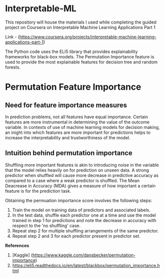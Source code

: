 # Interpretable-ML
This repository will house the materials I used while completing the guided project on Coursera on Interpretable Machine Learning Applications Part 1

Link - (https://www.coursera.org/projects/interpretable-machine-learning-applications-part-1)

The Python code uses the ELI5 library that provides explainability frameworks for black-box models. The Permutation Importance feature is used to provide the most explainable features for decision tree and random forests. 

# Permutation Feature Importance
## Need for feature importance measures
In prediction problems, not all features have equal importance. Certain features are more instrumental in determining the value of the outcome variable. In contexts of use of machine learning models for decision making, an inight into which features are more important for predictions helps to increase the interpretability and trustworthiness of the model.

## Intuition behind permutation importance
Shuffling more important features is akin to introducing noise in the variable that the model relies heavily on for prediction on unseen data. A strong predictor when shuffled will cause more decrease in predictive accuracy as compared to a case where a weak predictor is shuffled. The Mean Deacrease in Accuracy (MDA) gives a measure of how important a certain feature is for the prediction task.


Obtaining the permuation importance score involves the following steps:
1. Train the model on training data of predictors and associated labels. 
2. In the test data, shuffle each predictor one at a time and use the model trained in step 1 for predictions and note the decrease in accuracy with respect to the 'no shuffling' case.
3. Repeat step 2 for multiple shuffling arrangements of the same predictor.
4. Repeat step 2 and 3 for each predictor present in predictor set.


**References**
1. [Kaggle] (https://www.kaggle.com/dansbecker/permutation-importance)
2. https://eli5.readthedocs.io/en/latest/blackbox/permutation_importance.html
